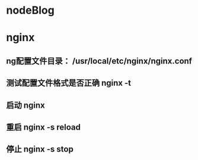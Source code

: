 # nodeBlog

# nginx 
## ng配置文件目录： /usr/local/etc/nginx/nginx.conf
## 测试配置文件格式是否正确 nginx -t
## 启动 nginx
## 重启 nginx -s reload
## 停止 nginx -s stop

